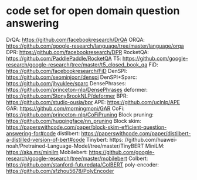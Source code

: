 # code set for open domain question answering
DrQA: https://github.com/facebookresearch/DrQA
ORQA: https://github.com/google-research/language/tree/master/language/orqa
DPR: https://github.com/facebookresearch/DPR
RocketQA: https://github.com/PaddlePaddle/RocketQA
T5: https://github.com/google-research/google-research/tree/master/t5_closed_book_qa
FiD: https://github.com/facebookresearch/FiD
DenSPI: https://github.com/seominjoon/denspi
DenSPI+Sparc: https://github.com/jhyuklee/sparc
DensePhrases: https://github.com/princeton-nlp/DensePhrases
deformer: https://github.com/StonyBrookNLP/deformer
BPR: https://github.com/studio-ousia/bpr
APE: https://github.com/uclnlp/APE
GAR: https://github.com/morningmoni/GAR
CoFi: https://github.com/princeton-nlp/CoFiPruning
Block pruning: https://github.com/huggingface/nn_pruning
Block skim: https://paperswithcode.com/paper/block-skim-efficient-question-answering-for#code
distilbert: https://paperswithcode.com/paper/distilbert-a-distilled-version-of-bert#code
Tinybert: https: //github.com/huawei-noah/Pretrained-Language-Model/tree/master/TinyBERT
MiniLM: https://aka.ms/minilm
Mobilebert: https://github.com/google-research/google-research/tree/master/mobilebert
Colbert: https://github.com/stanford-futuredata/ColBERT
poly-encoder: https://github.com/sfzhou5678/PolyEncoder

